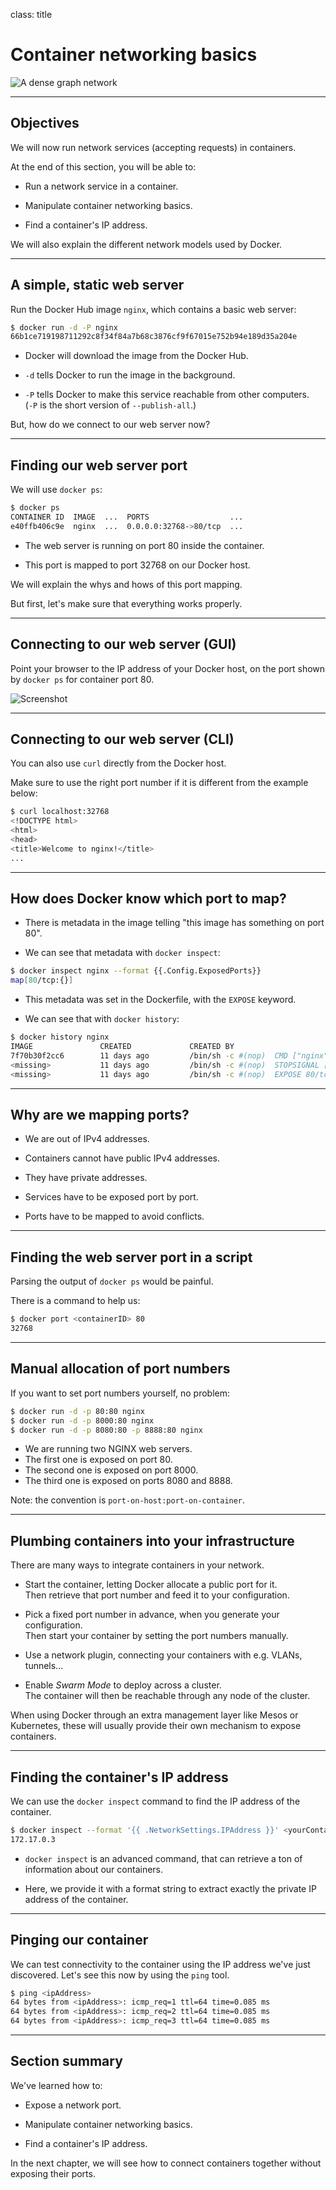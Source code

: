 
class: title

# Container networking basics

![A dense graph network](images/title-container-networking-basics.jpg)

---

## Objectives

We will now run network services (accepting requests) in containers.

At the end of this section, you will be able to:

* Run a network service in a container.

* Manipulate container networking basics.

* Find a container's IP address.

We will also explain the different network models used by Docker.

---

## A simple, static web server

Run the Docker Hub image `nginx`, which contains a basic web server:

```bash
$ docker run -d -P nginx
66b1ce719198711292c8f34f84a7b68c3876cf9f67015e752b94e189d35a204e
```

* Docker will download the image from the Docker Hub.

* `-d` tells Docker to run the image in the background.

* `-P` tells Docker to make this service reachable from other computers.
  <br/>(`-P` is the short version of `--publish-all`.)

But, how do we connect to our web server now?

---

## Finding our web server port

We will use `docker ps`:

```bash
$ docker ps
CONTAINER ID  IMAGE  ...  PORTS                  ...
e40ffb406c9e  nginx  ...  0.0.0.0:32768->80/tcp  ...
```


* The web server is running on port 80 inside the container.

* This port is mapped to port 32768 on our Docker host.

We will explain the whys and hows of this port mapping.

But first, let's make sure that everything works properly.

---

## Connecting to our web server (GUI)

Point your browser to the IP address of your Docker host, on the port
shown by `docker ps` for container port 80.

![Screenshot](images/welcome-to-nginx.png)

---

## Connecting to our web server (CLI)

You can also use `curl` directly from the Docker host.

Make sure to use the right port number if it is different
from the example below:

```bash
$ curl localhost:32768
<!DOCTYPE html>
<html>
<head>
<title>Welcome to nginx!</title>
...
```

---

## How does Docker know which port to map?

* There is metadata in the image telling "this image has something on port 80".

* We can see that metadata with `docker inspect`:

```bash
$ docker inspect nginx --format {{.Config.ExposedPorts}}
map[80/tcp:{}]
```

* This metadata was set in the Dockerfile, with the `EXPOSE` keyword.

* We can see that with `docker history`:

```bash
$ docker history nginx
IMAGE               CREATED             CREATED BY
7f70b30f2cc6        11 days ago         /bin/sh -c #(nop)  CMD ["nginx" "-g" "…
<missing>           11 days ago         /bin/sh -c #(nop)  STOPSIGNAL [SIGTERM]
<missing>           11 days ago         /bin/sh -c #(nop)  EXPOSE 80/tcp
```

---

## Why are we mapping ports?

* We are out of IPv4 addresses.

* Containers cannot have public IPv4 addresses.

* They have private addresses.

* Services have to be exposed port by port.

* Ports have to be mapped to avoid conflicts.

---

## Finding the web server port in a script

Parsing the output of `docker ps` would be painful.

There is a command to help us:

```bash
$ docker port <containerID> 80
32768
```

---

## Manual allocation of port numbers

If you want to set port numbers yourself, no problem:

```bash
$ docker run -d -p 80:80 nginx
$ docker run -d -p 8000:80 nginx
$ docker run -d -p 8080:80 -p 8888:80 nginx
```

* We are running two NGINX web servers.
* The first one is exposed on port 80.
* The second one is exposed on port 8000.
* The third one is exposed on ports 8080 and 8888.

Note: the convention is `port-on-host:port-on-container`.

---

## Plumbing containers into your infrastructure

There are many ways to integrate containers in your network.

* Start the container, letting Docker allocate a public port for it.
  <br/>Then retrieve that port number and feed it to your configuration.

* Pick a fixed port number in advance, when you generate your configuration.
  <br/>Then start your container by setting the port numbers manually.

* Use a network plugin, connecting your containers with e.g. VLANs, tunnels...

* Enable *Swarm Mode* to deploy across a cluster.
  <br/>The container will then be reachable through any node of the cluster.

When using Docker through an extra management layer like Mesos or Kubernetes,
these will usually provide their own mechanism to expose containers.

---

## Finding the container's IP address

We can use the `docker inspect` command to find the IP address of the
container.

```bash
$ docker inspect --format '{{ .NetworkSettings.IPAddress }}' <yourContainerID>
172.17.0.3
```

* `docker inspect` is an advanced command, that can retrieve a ton
  of information about our containers.

* Here, we provide it with a format string to extract exactly the
  private IP address of the container.

---

## Pinging our container

We can test connectivity to the container using the IP address we've
just discovered. Let's see this now by using the `ping` tool.

```bash
$ ping <ipAddress>
64 bytes from <ipAddress>: icmp_req=1 ttl=64 time=0.085 ms
64 bytes from <ipAddress>: icmp_req=2 ttl=64 time=0.085 ms
64 bytes from <ipAddress>: icmp_req=3 ttl=64 time=0.085 ms
```

---

## Section summary

We've learned how to:

* Expose a network port.

* Manipulate container networking basics.

* Find a container's IP address.

In the next chapter, we will see how to connect
containers together without exposing their ports.
